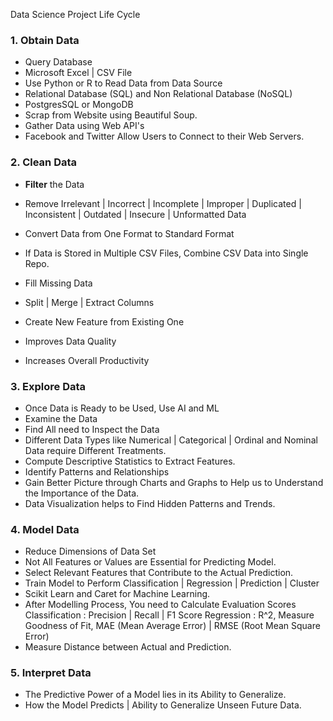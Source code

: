 Data Science Project Life Cycle

### 1. Obtain Data 
- Query Database
- Microsoft Excel | CSV File
- Use Python or R to Read Data from Data Source
- Relational Database (SQL) and Non Relational Database (NoSQL)
- PostgresSQL or MongoDB
- Scrap from Website using Beautiful Soup. 
- Gather Data using Web API's
- Facebook and Twitter Allow Users to Connect to their Web Servers.

### 2. Clean Data
- **Filter** the Data
- Remove Irrelevant | Incorrect | Incomplete | Improper | Duplicated | Inconsistent | Outdated | Insecure | Unformatted Data
- Convert Data from One Format to Standard Format
- If Data is Stored in Multiple CSV Files, Combine CSV Data into Single Repo.
- Fill Missing Data 
- Split | Merge | Extract Columns 
- Create New Feature from Existing One

- Improves Data Quality
- Increases Overall Productivity



### 3. Explore Data
- Once Data is Ready to be Used, Use AI and ML
- Examine the Data
- Find All need to Inspect the Data 
- Different Data Types like Numerical | Categorical | Ordinal and Nominal Data require Different Treatments.
- Compute Descriptive Statistics to Extract Features.
- Identify Patterns and Relationships
- Gain Better Picture through Charts and Graphs to Help us to Understand the Importance of the Data.
- Data Visualization helps to Find Hidden Patterns and Trends.

### 4. Model Data
- Reduce Dimensions of Data Set
- Not All Features or Values are Essential for Predicting Model.
- Select Relevant Features that Contribute to the Actual Prediction.
- Train Model to Perform Classification | Regression | Prediction | Cluster 
- Scikit Learn and Caret for Machine Learning.
- After Modelling Process, You need to Calculate Evaluation Scores
Classification : Precision | Recall | F1 Score
Regression : R^2, Measure Goodness of Fit, MAE (Mean Average Error) | RMSE (Root Mean Square Error)
- Measure Distance between Actual and Prediction.

### 5. Interpret Data
- The Predictive Power of a Model lies in its Ability to Generalize.
- How the Model Predicts | Ability to Generalize Unseen Future Data.

